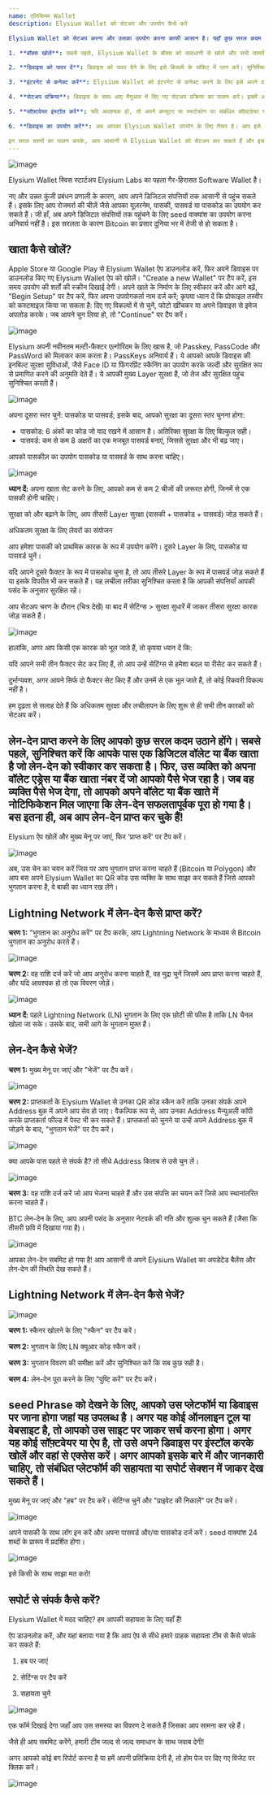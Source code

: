 ```yaml
---
name: एलिसियम Wallet
description: Elysium Wallet को सेटअप और उपयोग कैसे करें

Elysium Wallet को सेटअप करना और उसका उपयोग करना काफी आसान है। यहाँ कुछ सरल कदम दिए गए हैं जिनका पालन करके आप इसे आसानी से सेट कर सकते हैं:

1. **बॉक्स खोलें**: सबसे पहले, Elysium Wallet के बॉक्स को सावधानी से खोलें और सभी सामग्री को बाहर निकालें। सुनिश्चित करें कि सभी आवश्यक सामान जैसे कि डिवाइस, केबल्स, और मैनुअल मौजूद हैं।

2. **डिवाइस को पावर दें**: डिवाइस को पावर देने के लिए इसे बिजली के सॉकेट में प्लग करें। सुनिश्चित करें कि डिवाइस सही तरीके से पावर ले रहा है।

3. **इंटरनेट से कनेक्ट करें**: Elysium Wallet को इंटरनेट से कनेक्ट करने के लिए इसे अपने वाई-फाई नेटवर्क से जोड़ें। इसके लिए डिवाइस के मैनुअल में दिए गए निर्देशों का पालन करें।

4. **सेटअप प्रक्रिया**: डिवाइस के साथ आए मैनुअल में दिए गए सेटअप प्रक्रिया का पालन करें। इसमें आपको कुछ प्रारंभिक सेटिंग्स करनी पड़ सकती हैं जैसे कि भाषा चयन और अन्य प्राथमिकताएं।

5. **सॉफ़्टवेयर इंस्टॉल करें**: यदि आवश्यक हो, तो अपने कंप्यूटर या स्मार्टफोन पर संबंधित सॉफ़्टवेयर या ऐप इंस्टॉल करें। यह आपको डिवाइस को नियंत्रित करने और मॉनिटर करने में मदद करेगा।

6. **डिवाइस का उपयोग करें**: अब आपका Elysium Wallet उपयोग के लिए तैयार है। आप इसे अपनी आवश्यकताओं के अनुसार उपयोग कर सकते हैं। 

इन सरल चरणों का पालन करके, आप आसानी से Elysium Wallet को सेटअप कर सकते हैं और इसका उपयोग शुरू कर सकते हैं। यदि आपको किसी भी प्रकार की समस्या आती है, तो आप मैनुअल में दिए गए सहायता अनुभाग को देख सकते हैं या ग्राहक सेवा से संपर्क कर सकते हैं।
---
```

![image](assets/cover.webp)

Elysium Wallet स्विस स्टार्टअप Elysium Labs का पहला गैर-हिरासत Software Wallet है।

नए और उन्नत कुंजी प्रबंधन प्रणाली के कारण, आप अपने डिजिटल संपत्तियों तक आसानी से पहुंच सकते हैं। इसके लिए आप रोजमर्रा की चीज़ें जैसे आपका यूज़रनेम, पासकी, पासवर्ड या पासकोड का उपयोग कर सकते हैं। जी हाँ, अब अपने डिजिटल संपत्तियों तक पहुंचने के लिए seed वाक्यांश का उपयोग करना अनिवार्य नहीं है। इस सरलता के कारण Bitcoin का प्रसार दुनिया भर में तेजी से हो सकता है।

## खाता कैसे खोलें?

Apple Store या Google Play से Elysium Wallet ऐप डाउनलोड करें, फिर अपने डिवाइस पर डाउनलोड किए गए Elysium Wallet ऐप को खोलें। "Create a new Wallet" पर टैप करें, इस समय उपयोग की शर्तों की स्क्रीन दिखाई देगी। अपने खाते के निर्माण के लिए स्वीकार करें और आगे बढ़ें, "Begin Setup" पर टैप करें, फिर अपना उपयोगकर्ता नाम दर्ज करें; कृपया ध्यान दें कि प्रोफाइल तस्वीर को कस्टमाइज़ किया जा सकता है: दिए गए विकल्पों में से चुनें, फोटो खींचकर या अपने डिवाइस से इमेज अपलोड करके। जब आपने चुन लिया हो, तो "Continue" पर टैप करें।

![image](assets/en/02.webp)

Elysium अपनी नवीनतम मल्टी-फैक्टर एल्गोरिदम के लिए खास है, जो Passkey, PassCode और PassWord को मिलाकर काम करता है। PassKeys अनिवार्य हैं। ये आपको आपके डिवाइस की इनबिल्ट सुरक्षा सुविधाओं, जैसे Face ID या फिंगरप्रिंट स्कैनिंग का उपयोग करके जल्दी और सुरक्षित रूप से प्रमाणित करने की अनुमति देते हैं। ये आपकी मुख्य Layer सुरक्षा हैं, जो तेज और सुरक्षित पहुंच सुनिश्चित करती हैं।

![image](assets/en/03.webp)

अपना दूसरा स्तर चुनें: पासकोड या पासवर्ड; इसके बाद, आपको सुरक्षा का दूसरा स्तर चुनना होगा:


- पासकोड: 6 अंकों का कोड जो याद रखने में आसान है। अतिरिक्त सुरक्षा के लिए बिल्कुल सही।
- पासवर्ड: कम से कम 8 अक्षरों का एक मजबूत पासवर्ड बनाएं, जिससे सुरक्षा और भी बढ़ जाए।

आपको पासकीज़ का उपयोग पासकोड या पासवर्ड के साथ करना चाहिए।

![image](assets/en/04.webp)

**ध्यान दें:** अपना खाता सेट करने के लिए, आपको कम से कम 2 चीजों की ज़रूरत होगी, जिनमें से एक पासकी होनी चाहिए।

सुरक्षा को और बढ़ाने के लिए, आप तीसरी Layer सुरक्षा (पासकी + पासकोड + पासवर्ड) जोड़ सकते हैं।

अधिकतम सुरक्षा के लिए लेयरों का संयोजन

आप हमेशा पासकी को प्राथमिक कारक के रूप में उपयोग करेंगे। दूसरे Layer के लिए, पासकोड या पासवर्ड चुनें।

यदि आपने दूसरे फैक्टर के रूप में पासकोड चुना है, तो आप तीसरे Layer के रूप में पासवर्ड जोड़ सकते हैं या इसके विपरीत भी कर सकते हैं। यह लचीला तरीका सुनिश्चित करता है कि आपकी संपत्तियाँ आपकी पसंद के अनुसार सुरक्षित रहें।

आप सेटअप चरण के दौरान (चित्र देखें) या बाद में सेटिंग्स > सुरक्षा सुधारें में जाकर तीसरा सुरक्षा कारक जोड़ सकते हैं।

![image](assets/en/05.webp)

हालांकि, अगर आप किसी एक कारक को भूल जाते हैं, तो कृपया ध्यान दें कि:

यदि आपने सभी तीन फैक्टर सेट कर लिए हैं, तो आप उन्हें सेटिंग्स से हमेशा बदल या रीसेट कर सकते हैं।

दुर्भाग्यवश, अगर आपने सिर्फ दो फैक्टर सेट किए हैं और उनमें से एक भूल जाते हैं, तो कोई रिकवरी विकल्प नहीं है।

हम दृढ़ता से सलाह देते हैं कि अधिकतम सुरक्षा और लचीलापन के लिए शुरू से ही सभी तीन कारकों को सेटअप करें।

## लेन-देन प्राप्त करने के लिए आपको कुछ सरल कदम उठाने होंगे। सबसे पहले, सुनिश्चित करें कि आपके पास एक डिजिटल वॉलेट या बैंक खाता है जो लेन-देन को स्वीकार कर सकता है। फिर, उस व्यक्ति को अपना वॉलेट एड्रेस या बैंक खाता नंबर दें जो आपको पैसे भेज रहा है। जब वह व्यक्ति पैसे भेज देगा, तो आपको अपने वॉलेट या बैंक खाते में नोटिफिकेशन मिल जाएगा कि लेन-देन सफलतापूर्वक पूरा हो गया है। बस इतना ही, अब आप लेन-देन प्राप्त कर चुके हैं!

Elysium ऐप खोलें और मुख्य मेनू पर जाएं, फिर 'प्राप्त करें' पर टैप करें।

![image](assets/en/06.webp)

अब, उस चेन का चयन करें जिस पर आप भुगतान प्राप्त करना चाहते हैं (Bitcoin या Polygon) और आप बस अपने Elysium Wallet का QR कोड उस व्यक्ति के साथ साझा कर सकते हैं जिसे आपको भुगतान करना है, वे बाकी का ध्यान रख लेंगे।

## Lightning Network में लेन-देन कैसे प्राप्त करें?

**चरण 1:** "भुगतान का अनुरोध करें" पर टैप करके, आप Lightning Network के माध्यम से Bitcoin भुगतान का अनुरोध करते हैं।

![image](assets/en/07.webp)

**चरण 2:** वह राशि दर्ज करें जो आप अनुरोध करना चाहते हैं, वह मुद्रा चुनें जिसमें आप प्राप्त करना चाहते हैं, और यदि आवश्यक हो तो एक विवरण जोड़ें।

![image](assets/en/08.webp)

**ध्यान दें:** पहले Lightning Network (LN) भुगतान के लिए एक छोटी सी फीस है ताकि LN चैनल खोला जा सके। उसके बाद, सभी आगे के भुगतान मुफ्त हैं।

## लेन-देन कैसे भेजें?

**चरण 1:** मुख्य मेनू पर जाएं और "भेजें" पर टैप करें।

![image](assets/en/09.webp)

**चरण 2:** प्राप्तकर्ता के Elysium Wallet से उनका QR कोड स्कैन करें ताकि उनका संपर्क अपने Address बुक में अपने आप सेव हो जाए। वैकल्पिक रूप से, आप उनका Address मैन्युअली कॉपी करके प्राप्तकर्ता फील्ड में पेस्ट भी कर सकते हैं। प्राप्तकर्ता को चुनने या उन्हें अपने Address बुक में जोड़ने के बाद, "भुगतान भेजें" पर टैप करें।

![image](assets/en/10.webp)

क्या आपके पास पहले से संपर्क है? तो सीधे Address किताब से उसे चुन लें।

![image](assets/en/11.webp)

**चरण 3:** वह राशि दर्ज करें जो आप भेजना चाहते हैं और उस संपत्ति का चयन करें जिसे आप स्थानांतरित करना चाहते हैं।

BTC लेन-देन के लिए, आप अपनी पसंद के अनुसार नेटवर्क की गति और शुल्क चुन सकते हैं (जैसा कि तीसरी छवि में दिखाया गया है)।

![image](assets/en/12.webp)

आपका लेन-देन सबमिट हो गया है! आप आसानी से अपने Elysium Wallet का अपडेटेड बैलेंस और लेन-देन की स्थिति देख सकते हैं।

## Lightning Network में लेन-देन कैसे भेजें?

![image](assets/en/13.webp)

**चरण 1:** स्कैनर खोलने के लिए "स्कैन" पर टैप करें।

**चरण 2:** भुगतान के लिए LN क्यूआर कोड स्कैन करें।

**चरण 3:** भुगतान विवरण की समीक्षा करें और सुनिश्चित करें कि सब कुछ सही है।

**चरण 4:** लेन-देन पूरा करने के लिए "पुष्टि करें" पर टैप करें।

## seed Phrase को देखने के लिए, आपको उस प्लेटफॉर्म या डिवाइस पर जाना होगा जहां यह उपलब्ध है। अगर यह कोई ऑनलाइन टूल या वेबसाइट है, तो आपको उस साइट पर जाकर सर्च करना होगा। अगर यह कोई सॉफ़्टवेयर या ऐप है, तो उसे अपने डिवाइस पर इंस्टॉल करके खोलें और वहां से एक्सेस करें। अगर आपको इसके बारे में और जानकारी चाहिए, तो संबंधित प्लेटफॉर्म की सहायता या सपोर्ट सेक्शन में जाकर देख सकते हैं।

मुख्य मेनू पर जाएं और "हब" पर टैप करें। सेटिंग्स चुनें और "प्राइवेट की निकालें" पर टैप करें।

![image](assets/en/14.webp)

अपने पासकी के साथ लॉग इन करें और अपना पासवर्ड और/या पासकोड दर्ज करें। seed वाक्यांश 24 शब्दों के प्रारूप में प्रदर्शित होगा।

![image](assets/en/15.webp)

इसे किसी के साथ साझा मत करो!

## सपोर्ट से संपर्क कैसे करें?

Elysium Wallet में मदद चाहिए? हम आपकी सहायता के लिए यहाँ हैं!

ऐप डाउनलोड करें, और यहां बताया गया है कि आप ऐप से सीधे हमारे ग्राहक सहायता टीम से कैसे संपर्क कर सकते हैं:

1. हब पर जाएं

2. सेटिंग्स पर टैप करें

3. सहायता चुनें

![image](assets/en/16.webp)

एक फॉर्म दिखाई देगा जहाँ आप उस समस्या का विवरण दे सकते हैं जिसका आप सामना कर रहे हैं।

जैसे ही आप सबमिट करेंगे, हमारी टीम जल्द से जल्द समाधान के साथ जवाब देगी!

अगर आपको कोई बग रिपोर्ट करना है या हमें अपनी प्रतिक्रिया देनी है, तो होम पेज पर दिए गए विजेट पर क्लिक करें।

![image](assets/en/17.webp)